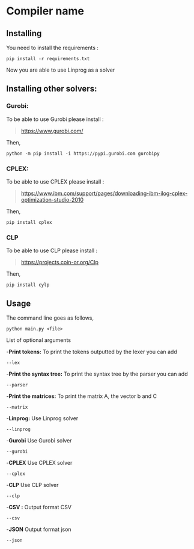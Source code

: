 # Compiler name
## Installing 
You need to install the requirements : 
```
pip install -r requirements.txt
```
Now you are able to use Linprog as a solver

## Installing other solvers: 
### Gurobi:
To be able to use Gurobi please install : 

>https://www.gurobi.com/

Then, 

```
python -m pip install -i https://pypi.gurobi.com gurobipy
```
### CPLEX: 
To be able to use CPLEX please install : 

>https://www.ibm.com/support/pages/downloading-ibm-ilog-cplex-optimization-studio-2010

Then,

```
pip install cplex
```

### CLP
To be able to use CLP please install : 
>https://projects.coin-or.org/Clp

Then, 

```
pip install cylp
```

## Usage 
The command line goes as follows,
```
python main.py <file> 
```
List of optional arguments

-**Print tokens:** To print the tokens outputted by the lexer you can add  

```
--lex
```

-**Print the syntax tree:** To print the syntax tree by the parser you can add

```
--parser
```

-**Print the matrices:** To print the matrix A, the vector b and C

```
--matrix
```

-**Linprog:** Use Linprog solver

```
--linprog
```

-**Gurobi** Use Gurobi solver

```
--gurobi
```

-**CPLEX** Use CPLEX solver

```
--cplex
```

-**CLP** Use CLP solver

```
--clp
```

-**CSV :** Output format CSV 

```
--csv
```

-**JSON** Output format json

```
--json
```
